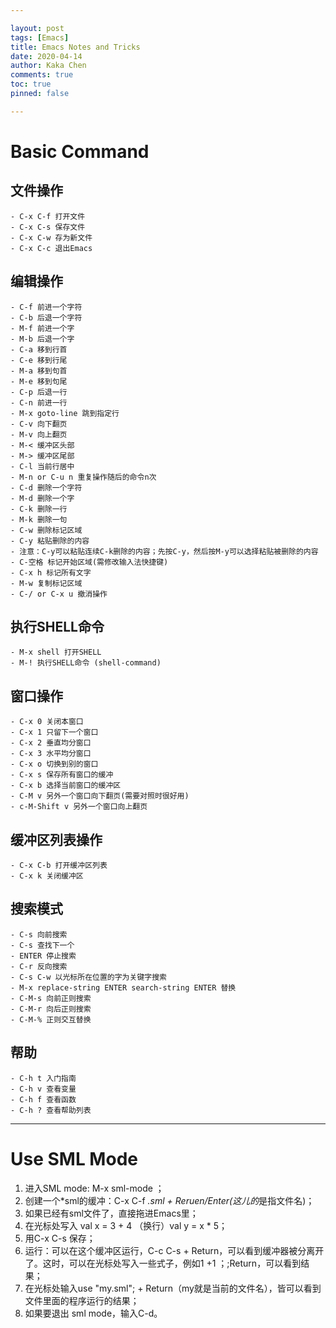```yaml
---

layout: post
tags: [Emacs]
title: Emacs Notes and Tricks
date: 2020-04-14
author: Kaka Chen
comments: true
toc: true
pinned: false

---
```

# Basic Command

## 文件操作

    - C-x C-f 打开文件
    - C-x C-s 保存文件
    - C-x C-w 存为新文件
    - C-x C-c 退出Emacs

## 编辑操作

    - C-f 前进一个字符
    - C-b 后退一个字符
    - M-f 前进一个字
    - M-b 后退一个字
    - C-a 移到行首
    - C-e 移到行尾
    - M-a 移到句首
    - M-e 移到句尾
    - C-p 后退一行
    - C-n 前进一行
    - M-x goto-line 跳到指定行
    - C-v 向下翻页
    - M-v 向上翻页
    - M-< 缓冲区头部
    - M-> 缓冲区尾部
    - C-l 当前行居中
    - M-n or C-u n 重复操作随后的命令n次
    - C-d 删除一个字符
    - M-d 删除一个字
    - C-k 删除一行
    - M-k 删除一句
    - C-w 删除标记区域
    - C-y 粘贴删除的内容
    - 注意：C-y可以粘贴连续C-k删除的内容；先按C-y，然后按M-y可以选择粘贴被删除的内容
    - C-空格 标记开始区域(需修改输入法快捷键)
    - C-x h 标记所有文字
    - M-w 复制标记区域
    - C-/ or C-x u 撤消操作

## 执行SHELL命令

    - M-x shell 打开SHELL
    - M-! 执行SHELL命令 (shell-command)

## 窗口操作

    - C-x 0 关闭本窗口
    - C-x 1 只留下一个窗口
    - C-x 2 垂直均分窗口
    - C-x 3 水平均分窗口
    - C-x o 切换到别的窗口
    - C-x s 保存所有窗口的缓冲
    - C-x b 选择当前窗口的缓冲区
    - C-M v 另外一个窗口向下翻页(需要对照时很好用)
    - c-M-Shift v 另外一个窗口向上翻页

## 缓冲区列表操作

    - C-x C-b 打开缓冲区列表
    - C-x k 关闭缓冲区

## 搜索模式

    - C-s 向前搜索
    - C-s 查找下一个
    - ENTER 停止搜索
    - C-r 反向搜索
    - C-s C-w 以光标所在位置的字为关键字搜索
    - M-x replace-string ENTER search-string ENTER 替换
    - C-M-s 向前正则搜索
    - C-M-r 向后正则搜索
    - C-M-% 正则交互替换

## 帮助
    
    - C-h t 入门指南
    - C-h v 查看变量
    - C-h f 查看函数
    - C-h ? 查看帮助列表

- - -

# Use SML Mode

1. 进入SML mode: M-x sml-mode ；
2. 创建一个*sml的缓冲：C-x C-f *.sml + Reruen/Enter(这儿的*是指文件名)；
3. 如果已经有sml文件了，直接拖进Emacs里；
4. 在光标处写入 val x = 3 + 4 （换行）val y = x * 5；
5. 用C-x C-s 保存；
6. 运行：可以在这个缓冲区运行，C-c C-s + Return，可以看到缓冲器被分离开了。这时，可以在光标处写入一些式子，例如1 +1 ；;Return，可以看到结果；
7. 在光标处输入use "my.sml"; + Return（my就是当前的文件名），皆可以看到文件里面的程序运行的结果；
8. 如果要退出 sml mode，输入C-d。